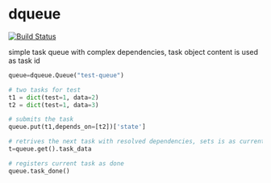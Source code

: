 # dqueue

[![Build Status](https://travis-ci.org/volodymyrss/dqueue.svg?branch=master)](https://travis-ci.org/volodymyrss/dqueue)

simple task queue with complex dependencies, task object content is used as task id

```python
queue=dqueue.Queue("test-queue")

# two tasks for test
t1 = dict(test=1, data=2)
t2 = dict(test=1, data=3)

# submits the task
queue.put(t1,depends_on=[t2])['state']

# retrives the next task with resolved dependencies, sets is as current
t=queue.get().task_data

# registers current task as done
queue.task_done()
```
